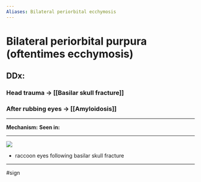 ```yaml
---
Aliases: Bilateral periorbital ecchymosis
---
```

# Bilateral periorbital purpura (oftentimes ecchymosis)
## DDx:
### Head trauma -> [[Basilar skull fracture]]
### After rubbing eyes -> [[Amyloidosis]]

---
**Mechanism:**
**Seen in:** 

---

![](http://www.floridaforensicscience.com/wp-content/uploads/2017/02/Bilateral_periorbital_ecchymosis_raccoon_eyes-300x169.jpg)
- raccoon eyes following basilar skull fracture

---
#sign 